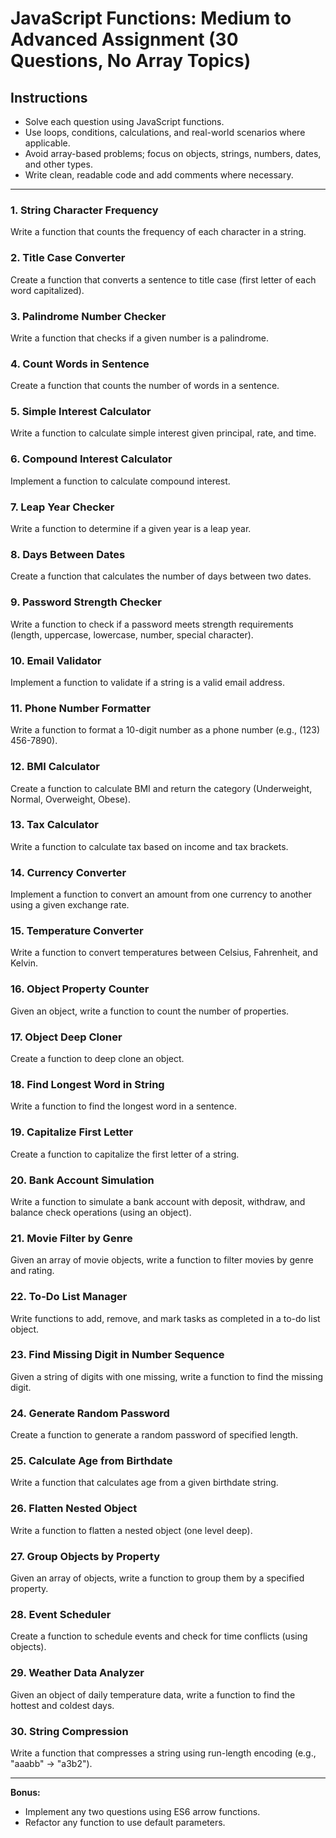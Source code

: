 # JavaScript Functions: Medium to Advanced Assignment (30 Questions, No Array Topics)

## Instructions
- Solve each question using JavaScript functions.
- Use loops, conditions, calculations, and real-world scenarios where applicable.
- Avoid array-based problems; focus on objects, strings, numbers, dates, and other types.
- Write clean, readable code and add comments where necessary.

---

### 1. **String Character Frequency**
Write a function that counts the frequency of each character in a string.

### 2. **Title Case Converter**
Create a function that converts a sentence to title case (first letter of each word capitalized).

### 3. **Palindrome Number Checker**
Write a function that checks if a given number is a palindrome.

### 4. **Count Words in Sentence**
Create a function that counts the number of words in a sentence.

### 5. **Simple Interest Calculator**
Write a function to calculate simple interest given principal, rate, and time.

### 6. **Compound Interest Calculator**
Implement a function to calculate compound interest.

### 7. **Leap Year Checker**
Write a function to determine if a given year is a leap year.

### 8. **Days Between Dates**
Create a function that calculates the number of days between two dates.

### 9. **Password Strength Checker**
Write a function to check if a password meets strength requirements (length, uppercase, lowercase, number, special character).

### 10. **Email Validator**
Implement a function to validate if a string is a valid email address.

### 11. **Phone Number Formatter**
Write a function to format a 10-digit number as a phone number (e.g., (123) 456-7890).

### 12. **BMI Calculator**
Create a function to calculate BMI and return the category (Underweight, Normal, Overweight, Obese).

### 13. **Tax Calculator**
Write a function to calculate tax based on income and tax brackets.

### 14. **Currency Converter**
Implement a function to convert an amount from one currency to another using a given exchange rate.

### 15. **Temperature Converter**
Write a function to convert temperatures between Celsius, Fahrenheit, and Kelvin.

### 16. **Object Property Counter**
Given an object, write a function to count the number of properties.

### 17. **Object Deep Cloner**
Create a function to deep clone an object.

### 18. **Find Longest Word in String**
Write a function to find the longest word in a sentence.

### 19. **Capitalize First Letter**
Create a function to capitalize the first letter of a string.

### 20. **Bank Account Simulation**
Write a function to simulate a bank account with deposit, withdraw, and balance check operations (using an object).

### 21. **Movie Filter by Genre**
Given an array of movie objects, write a function to filter movies by genre and rating.

### 22. **To-Do List Manager**
Write functions to add, remove, and mark tasks as completed in a to-do list object.

### 23. **Find Missing Digit in Number Sequence**
Given a string of digits with one missing, write a function to find the missing digit.

### 24. **Generate Random Password**
Create a function to generate a random password of specified length.

### 25. **Calculate Age from Birthdate**
Write a function that calculates age from a given birthdate string.

### 26. **Flatten Nested Object**
Write a function to flatten a nested object (one level deep).

### 27. **Group Objects by Property**
Given an array of objects, write a function to group them by a specified property.

### 28. **Event Scheduler**
Create a function to schedule events and check for time conflicts (using objects).

### 29. **Weather Data Analyzer**
Given an object of daily temperature data, write a function to find the hottest and coldest days.

### 30. **String Compression**
Write a function that compresses a string using run-length encoding (e.g., "aaabb" → "a3b2").

---

**Bonus:**  
- Implement any two questions using ES6 arrow functions.
- Refactor any function to use default parameters.

